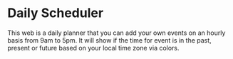 # Daily Scheduler

This web is a daily planner that you can add your own events on an hourly basis from 9am to 5pm. It will show if the time for event is in the past, present or future based on your local time zone via colors. 